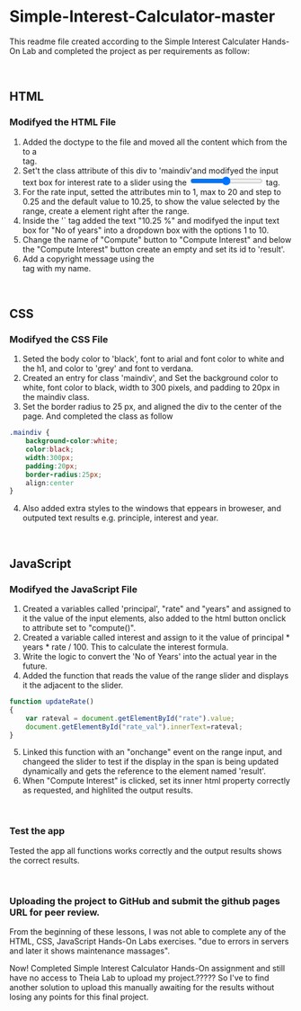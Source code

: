 # Simple-Interest-Calculator-master
This readme file created according to the Simple Interest Calculater Hands-On Lab and completed the project as per requirements as follow:

<br>

## HTML
### Modifyed the HTML File
1. Added the doctype to the file and moved all the content which from the <body> to a <div> tag.
2. Set't the class attribute of this div to 'maindiv'and  modifyed the input text box for interest rate to a slider using the <input type="range"> tag.
3. For the rate input, setted the attributes min to 1, max to 20 and step to 0.25 and the default value to 10.25, to show the value selected by the range, create a <span> element right after the range.
4. Inside the '` tag added the text "10.25 %" and modifyed the input text box for "No of years" into a dropdown box with the options 1 to 10.
5. Change the name of "Compute" button to "Compute Interest" and below the "Compute Interest" button create an empty <span> and set its id to 'result'.
6. Add a copyright message using the <footer> tag with my name.

<br>

## CSS
### Modifyed the CSS File
1. Seted the body color to 'black', font to arial and font color to white and the h1, and color to 'grey' and font to verdana.
2. Created an entry for class 'maindiv', and Set the background color to white, font color to black, width to 300 pixels, and padding to 20px in the maindiv class.
3. Set the border radius to 25 px, and aligned the div to the center of the page. And completed the class as follow

```css
.maindiv {
    background-color:white;
    color:black;
    width:300px;
    padding:20px;
    border-radius:25px;
    align:center
}
```
4. Also added extra styles to the windows that eppears in broweser, and outputed text results e.g. principle, interest and year.

<br>

## JavaScript
### Modifyed the JavaScript File

1. Created a variables called 'principal', "rate" and "years" and assigned to it the value of the input elements, also added to the html button onclick to attribute set to "compute()".
2. Created a variable called interest and assign to it the value of principal * years * rate / 100. This to calculate the interest formula.
3. Write the logic to convert the 'No of Years' into the actual year in the future.
4. Added the function that reads the value of the range slider and displays it the <span> adjacent to the slider.

```javascript
function updateRate() 
{
    var rateval = document.getElementById("rate").value;
    document.getElementById("rate_val").innerText=rateval;
}
```
5. Linked this function with an "onchange" event on the range input, and changeed the slider to test if the display in the span is being updated dynamically and gets the reference to the element named 'result'. 
6. When "Compute Interest" is clicked, set its inner html property correctly as requested, and highlited the output results.

<br>

### Test the app
Tested the app all functions works correctly and the output results shows the correct results.

<br>

### Uploading the project to GitHub and submit the github pages URL for peer review.
From the beginning of these lessons, I was not able to complete any of the HTML, CSS, JavaScript Hands-On Labs exercises. "due to errors in servers and later it shows maintenance massages".

Now! Completed Simple Interest Calculator Hands-On assignment and still have no access to Theia Lab to upload my project.?????
So I've to find another solution to upload this manually awaiting for the results without losing any points for this final project.







